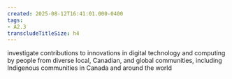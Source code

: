 ```yaml
---
created: 2025-08-12T16:41:01.000-0400
tags:
- A2.3
transcludeTitleSize: h4
---
```


investigate contributions to innovations in digital technology and computing by people from diverse local, Canadian, and global communities, including Indigenous communities in Canada and around the world
